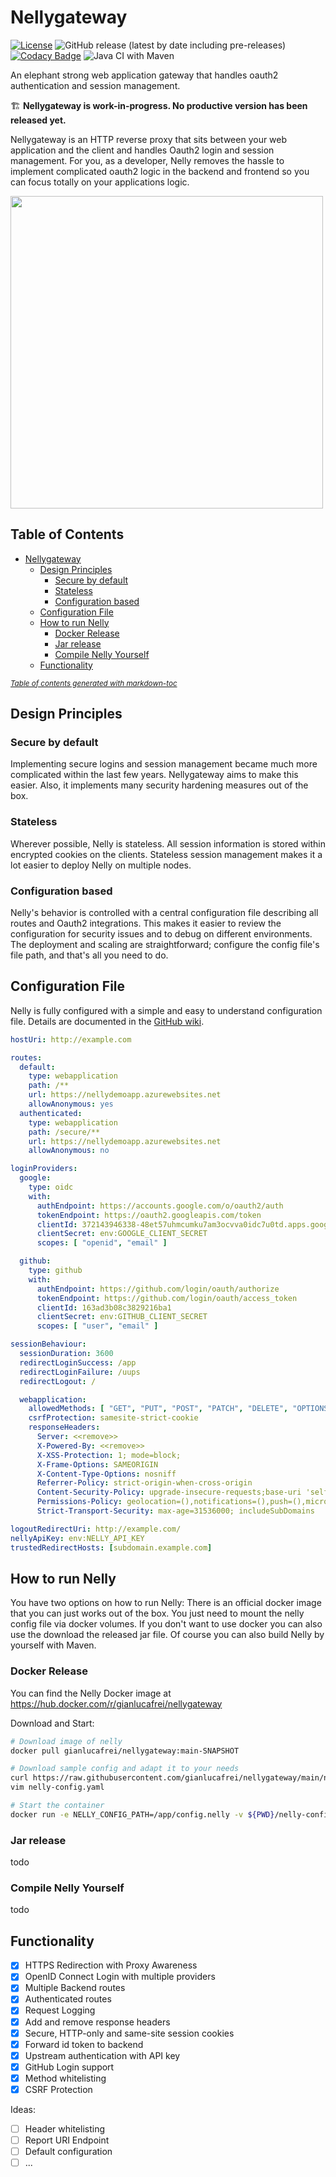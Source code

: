 # Nellygateway

[![License](https://img.shields.io/badge/License-Apache%202.0-blue.svg)](https://opensource.org/licenses/Apache-2.0)
![GitHub release (latest by date including pre-releases)](https://img.shields.io/github/v/release/gianlucafrei/nellygateway)
[![Codacy Badge](https://api.codacy.com/project/badge/Grade/5eaa206a103e4b28be9da2ba857d1653)](https://app.codacy.com/gh/gianlucafrei/nellygateway?utm_source=github.com&utm_medium=referral&utm_content=gianlucafrei/nellygateway&utm_campaign=Badge_Grade)
![Java CI with Maven](https://github.com/gianlucafrei/nellygateway/workflows/Java%20CI%20with%20Maven/badge.svg)

An elephant strong web application gateway that handles oauth2 authentication and session management.

🏗️ **Nellygateway is work-in-progress. No productive version has been released yet.**

Nellygateway is an HTTP reverse proxy that sits between your web application and the client and handles Oauth2 login and session management. For you, as a developer, Nelly removes the hassle to implement complicated oauth2 logic in the backend and frontend so you can focus totally on your applications logic.

<img src="https://github.com/gianlucafrei/nellygateway/blob/main/doc/overview.png?raw=true" data-canonical-src="https://gyazo.com/eb5c5741b6a9a16c692170a41a49c858.png" width="500" />

## Table of Contents

- [Nellygateway](#nellygateway)
  * [Design Principles](#design-principles)
    + [Secure by default](#secure-by-default)
    + [Stateless](#stateless)
    + [Configuration based](#configuration-based)
  * [Configuration File](#config-file)
  * [How to run Nelly](#how-to-run-nelly)
    + [Docker Release](#docker-release)
    + [Jar release](#jar-release)
    + [Compile Nelly Yourself](#compile-nelly-yourself)
  * [Functionality](#functionality)

<small><i><a href='http://ecotrust-canada.github.io/markdown-toc/'>Table of contents generated with markdown-toc</a></i></small>


## Design Principles

### Secure by default

Implementing secure logins and session management became much more complicated within the last few years. Nellygateway aims to make this easier. Also, it implements many security hardening measures out of the box.

### Stateless

Wherever possible, Nelly is stateless. All session information is stored within encrypted cookies on the clients. Stateless session management makes it a lot easier to deploy Nelly on multiple nodes.

### Configuration based

Nelly's behavior is controlled with a central configuration file describing all routes and Oauth2 integrations. This makes it easier to review the configuration for security issues and to debug on different environments. The deployment and scaling are straightforward; configure the config file's file path, and that's all you need to do.

## Configuration File

Nelly is fully configured with a simple and easy to understand configuration file. Details are documented in the [GitHub wiki](https://github.com/gianlucafrei/nellygateway/wiki).

```yaml
hostUri: http://example.com

routes:
  default:
    type: webapplication
    path: /**
    url: https://nellydemoapp.azurewebsites.net
    allowAnonymous: yes
  authenticated:
    type: webapplication
    path: /secure/**
    url: https://nellydemoapp.azurewebsites.net
    allowAnonymous: no

loginProviders:
  google:
    type: oidc
    with:
      authEndpoint: https://accounts.google.com/o/oauth2/auth
      tokenEndpoint: https://oauth2.googleapis.com/token
      clientId: 372143946338-48et57uhmcumku7am3ocvva0idc7u0td.apps.googleusercontent.com
      clientSecret: env:GOOGLE_CLIENT_SECRET
      scopes: [ "openid", "email" ]

  github:
    type: github
    with:
      authEndpoint: https://github.com/login/oauth/authorize
      tokenEndpoint: https://github.com/login/oauth/access_token
      clientId: 163ad3b08c3829216ba1
      clientSecret: env:GITHUB_CLIENT_SECRET
      scopes: [ "user", "email" ]

sessionBehaviour:
  sessionDuration: 3600
  redirectLoginSuccess: /app
  redirectLoginFailure: /uups
  redirectLogout: /

  webapplication:
    allowedMethods: [ "GET", "PUT", "POST", "PATCH", "DELETE", "OPTIONS", "HEAD" ]
    csrfProtection: samesite-strict-cookie
    responseHeaders:
      Server: <<remove>>
      X-Powered-By: <<remove>>
      X-XSS-Protection: 1; mode=block;
      X-Frame-Options: SAMEORIGIN
      X-Content-Type-Options: nosniff
      Referrer-Policy: strict-origin-when-cross-origin
      Content-Security-Policy: upgrade-insecure-requests;base-uri 'self';object-src 'self'
      Permissions-Policy: geolocation=(),notifications=(),push=(),microphone=(),camera=(),speaker=(),vibrate=(),fullscreen=(),payment=(),usb=(),magnetometer=(),gyroscope=(),accelerometer=()
      Strict-Transport-Security: max-age=31536000; includeSubDomains

logoutRedirectUri: http://example.com/
nellyApiKey: env:NELLY_API_KEY
trustedRedirectHosts: [subdomain.example.com]
```

## How to run Nelly

You have two options on how to run Nelly: There is an official docker image that you can just works out of the box. You just need to mount the nelly config file via docker volumes. If you don't want to use docker you can also use the download the released jar file. Of course you can also build Nelly by yourself with Maven.

### Docker Release

You can find the Nelly Docker image at https://hub.docker.com/r/gianlucafrei/nellygateway

Download and Start:
```bash
# Download image of nelly
docker pull gianlucafrei/nellygateway:main-SNAPSHOT

# Download sample config and adapt it to your needs
curl https://raw.githubusercontent.com/gianlucafrei/nellygateway/main/nellygateway/sample-nelly-config.yaml >> nelly-config.yaml
vim nelly-config.yaml

# Start the container
docker run -e NELLY_CONFIG_PATH=/app/config.nelly -v ${PWD}/nelly-config.yaml:/app/config.nelly gianlucafrei/nellygateway:main-SNAPSHOT
```

### Jar release

todo

### Compile Nelly Yourself

todo

## Functionality

- [x] HTTPS Redirection with Proxy Awareness
- [x] OpenID Connect Login with multiple providers
- [x] Multiple Backend routes
- [x] Authenticated routes
- [x] Request Logging
- [x] Add and remove response headers
- [x] Secure, HTTP-only and same-site session cookies
- [x] Forward id token to backend
- [x] Upstream authentication with API key
- [x] GitHub Login support
- [x] Method whitelisting
- [x] CSRF Protection

Ideas:

- [ ] Header whitelisting
- [ ] Report URI Endpoint
- [ ] Default configuration
- [ ] ...
